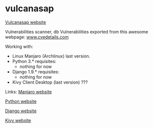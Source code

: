 # vulcanasap
[Vulcanasap website](http://limbail.github.io/vulcanasap/)

Vulnerabilities scanner, db Vulnerabilities exported from this awesome webpage: www.cvedetails.com

Working with:
- Linux Manjaro (Archlinux) last version. 
- Python 3.* 
    requisites:
    - nothing for now
- Django 1.9.* 
    requisites:
    - nothing for now
- Kivy Client Desktop (last version) ??? 


Links:
[Manjaro website](https://manjaro.github.io/)

[Python website](https://www.python.org/)

[Django website](https://www.djangoproject.com/)

[Kivy website](https://kivy.org/)
